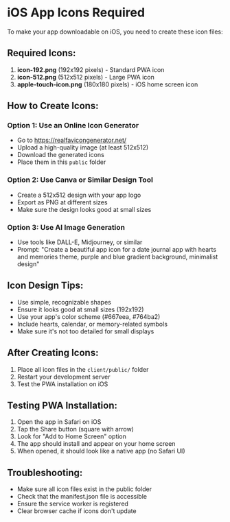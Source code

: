 # iOS App Icons Required

To make your app downloadable on iOS, you need to create these icon files:

## Required Icons:

1. **icon-192.png** (192x192 pixels) - Standard PWA icon
2. **icon-512.png** (512x512 pixels) - Large PWA icon  
3. **apple-touch-icon.png** (180x180 pixels) - iOS home screen icon

## How to Create Icons:

### Option 1: Use an Online Icon Generator
- Go to https://realfavicongenerator.net/
- Upload a high-quality image (at least 512x512)
- Download the generated icons
- Place them in this `public` folder

### Option 2: Use Canva or Similar Design Tool
- Create a 512x512 design with your app logo
- Export as PNG at different sizes
- Make sure the design looks good at small sizes

### Option 3: Use AI Image Generation
- Use tools like DALL-E, Midjourney, or similar
- Prompt: "Create a beautiful app icon for a date journal app with hearts and memories theme, purple and blue gradient background, minimalist design"

## Icon Design Tips:
- Use simple, recognizable shapes
- Ensure it looks good at small sizes (192x192)
- Use your app's color scheme (#667eea, #764ba2)
- Include hearts, calendar, or memory-related symbols
- Make sure it's not too detailed for small displays

## After Creating Icons:
1. Place all icon files in the `client/public/` folder
2. Restart your development server
3. Test the PWA installation on iOS

## Testing PWA Installation:
1. Open the app in Safari on iOS
2. Tap the Share button (square with arrow)
3. Look for "Add to Home Screen" option
4. The app should install and appear on your home screen
5. When opened, it should look like a native app (no Safari UI)

## Troubleshooting:
- Make sure all icon files exist in the public folder
- Check that the manifest.json file is accessible
- Ensure the service worker is registered
- Clear browser cache if icons don't update 